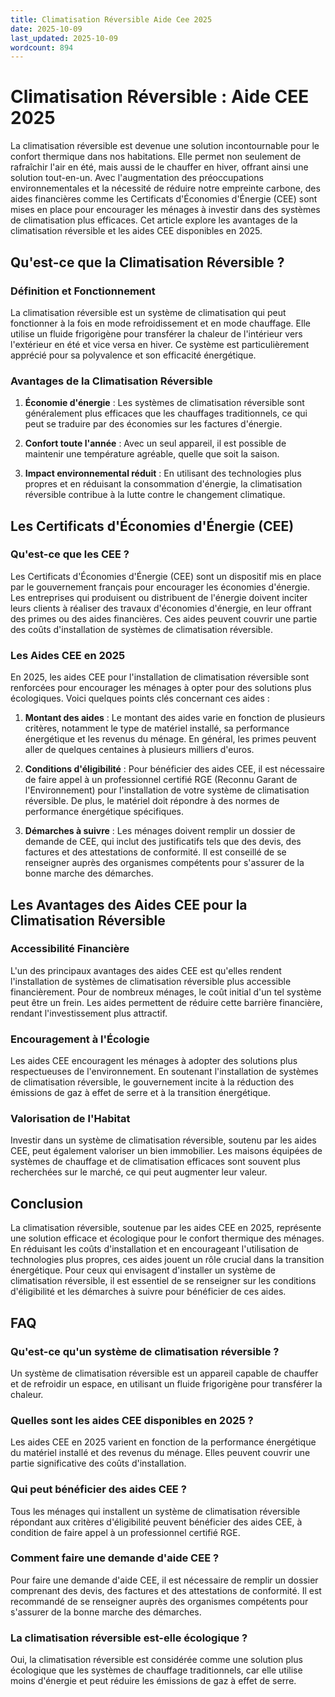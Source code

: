```yaml
---
title: Climatisation Réversible Aide Cee 2025
date: 2025-10-09
last_updated: 2025-10-09
wordcount: 894
---
```


# Climatisation Réversible : Aide CEE 2025

La climatisation réversible est devenue une solution incontournable pour le confort thermique dans nos habitations. Elle permet non seulement de rafraîchir l'air en été, mais aussi de le chauffer en hiver, offrant ainsi une solution tout-en-un. Avec l'augmentation des préoccupations environnementales et la nécessité de réduire notre empreinte carbone, des aides financières comme les Certificats d'Économies d'Énergie (CEE) sont mises en place pour encourager les ménages à investir dans des systèmes de climatisation plus efficaces. Cet article explore les avantages de la climatisation réversible et les aides CEE disponibles en 2025.

## Qu'est-ce que la Climatisation Réversible ?

### Définition et Fonctionnement

La climatisation réversible est un système de climatisation qui peut fonctionner à la fois en mode refroidissement et en mode chauffage. Elle utilise un fluide frigorigène pour transférer la chaleur de l'intérieur vers l'extérieur en été et vice versa en hiver. Ce système est particulièrement apprécié pour sa polyvalence et son efficacité énergétique.

### Avantages de la Climatisation Réversible

1. **Économie d'énergie** : Les systèmes de climatisation réversible sont généralement plus efficaces que les chauffages traditionnels, ce qui peut se traduire par des économies sur les factures d'énergie.
   
2. **Confort toute l'année** : Avec un seul appareil, il est possible de maintenir une température agréable, quelle que soit la saison.

3. **Impact environnemental réduit** : En utilisant des technologies plus propres et en réduisant la consommation d'énergie, la climatisation réversible contribue à la lutte contre le changement climatique.

## Les Certificats d'Économies d'Énergie (CEE)

### Qu'est-ce que les CEE ?

Les Certificats d'Économies d'Énergie (CEE) sont un dispositif mis en place par le gouvernement français pour encourager les économies d'énergie. Les entreprises qui produisent ou distribuent de l'énergie doivent inciter leurs clients à réaliser des travaux d'économies d'énergie, en leur offrant des primes ou des aides financières. Ces aides peuvent couvrir une partie des coûts d'installation de systèmes de climatisation réversible.

### Les Aides CEE en 2025

En 2025, les aides CEE pour l'installation de climatisation réversible sont renforcées pour encourager les ménages à opter pour des solutions plus écologiques. Voici quelques points clés concernant ces aides :

1. **Montant des aides** : Le montant des aides varie en fonction de plusieurs critères, notamment le type de matériel installé, sa performance énergétique et les revenus du ménage. En général, les primes peuvent aller de quelques centaines à plusieurs milliers d'euros.

2. **Conditions d'éligibilité** : Pour bénéficier des aides CEE, il est nécessaire de faire appel à un professionnel certifié RGE (Reconnu Garant de l'Environnement) pour l'installation de votre système de climatisation réversible. De plus, le matériel doit répondre à des normes de performance énergétique spécifiques.

3. **Démarches à suivre** : Les ménages doivent remplir un dossier de demande de CEE, qui inclut des justificatifs tels que des devis, des factures et des attestations de conformité. Il est conseillé de se renseigner auprès des organismes compétents pour s'assurer de la bonne marche des démarches.

## Les Avantages des Aides CEE pour la Climatisation Réversible

### Accessibilité Financière

L'un des principaux avantages des aides CEE est qu'elles rendent l'installation de systèmes de climatisation réversible plus accessible financièrement. Pour de nombreux ménages, le coût initial d'un tel système peut être un frein. Les aides permettent de réduire cette barrière financière, rendant l'investissement plus attractif.

### Encouragement à l'Écologie

Les aides CEE encouragent les ménages à adopter des solutions plus respectueuses de l'environnement. En soutenant l'installation de systèmes de climatisation réversible, le gouvernement incite à la réduction des émissions de gaz à effet de serre et à la transition énergétique.

### Valorisation de l'Habitat

Investir dans un système de climatisation réversible, soutenu par les aides CEE, peut également valoriser un bien immobilier. Les maisons équipées de systèmes de chauffage et de climatisation efficaces sont souvent plus recherchées sur le marché, ce qui peut augmenter leur valeur.

## Conclusion

La climatisation réversible, soutenue par les aides CEE en 2025, représente une solution efficace et écologique pour le confort thermique des ménages. En réduisant les coûts d'installation et en encourageant l'utilisation de technologies plus propres, ces aides jouent un rôle crucial dans la transition énergétique. Pour ceux qui envisagent d'installer un système de climatisation réversible, il est essentiel de se renseigner sur les conditions d'éligibilité et les démarches à suivre pour bénéficier de ces aides.

## FAQ

### Qu'est-ce qu'un système de climatisation réversible ?

Un système de climatisation réversible est un appareil capable de chauffer et de refroidir un espace, en utilisant un fluide frigorigène pour transférer la chaleur.

### Quelles sont les aides CEE disponibles en 2025 ?

Les aides CEE en 2025 varient en fonction de la performance énergétique du matériel installé et des revenus du ménage. Elles peuvent couvrir une partie significative des coûts d'installation.

### Qui peut bénéficier des aides CEE ?

Tous les ménages qui installent un système de climatisation réversible répondant aux critères d'éligibilité peuvent bénéficier des aides CEE, à condition de faire appel à un professionnel certifié RGE.

### Comment faire une demande d'aide CEE ?

Pour faire une demande d'aide CEE, il est nécessaire de remplir un dossier comprenant des devis, des factures et des attestations de conformité. Il est recommandé de se renseigner auprès des organismes compétents pour s'assurer de la bonne marche des démarches.

### La climatisation réversible est-elle écologique ?

Oui, la climatisation réversible est considérée comme une solution plus écologique que les systèmes de chauffage traditionnels, car elle utilise moins d'énergie et peut réduire les émissions de gaz à effet de serre.